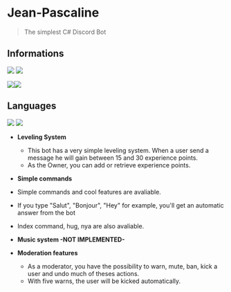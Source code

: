 # Jean-Pascaline
> The simplest C# Discord Bot

## Informations
[![](https://img.shields.io/badge/Project%20Status-In%20Progress-green?style=for-the-badge)](https://github.com/EmericJdt/SecretSantaBot/projects/1) ![](https://img.shields.io/badge/Programmation%20Language-C%23-brightgreen?style=for-the-badge) 

![](https://img.shields.io/badge/Repository%20Version-4.0.0-critical?style=for-the-badge)![](https://img.shields.io/badge/Target%20Version-V5-purple?style=for-the-badge)

## Languages
![](https://img.shields.io/badge/Fran%C3%A7ais-Core%20language-blue?style=for-the-badge) ![](https://img.shields.io/badge/English-Translated-blue?style=for-the-badge) 

* **Leveling System**
  * This bot has a very simple leveling system. When a user send a message he will gain between 15 and 30 experience points.
  * As the Owner, you can add or retrieve experience points.
  
 * **Simple commands**
  * Simple commands and cool features are avaliable.
  * If you type "Salut", "Bonjour", "Hey" for example, you'll get an automatic answer from the bot
  * Index command, hug, nya are also avaliable.
  
* **Music system -NOT IMPLEMENTED-**

* **Moderation features**
  * As a moderator, you have the possibility to warn, mute, ban, kick a user and undo much of theses actions.
  * With five warns, the user will be kicked automatically.
